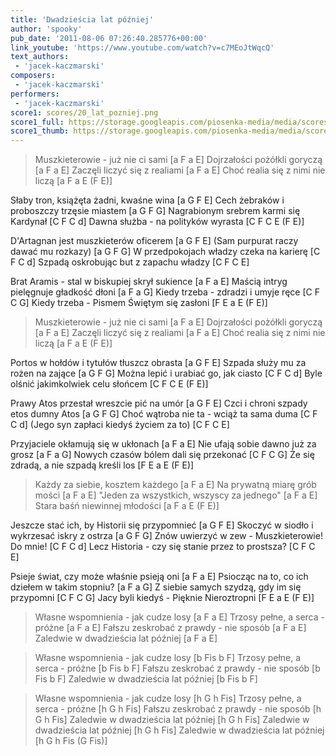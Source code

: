```yaml
---
title: 'Dwadzieścia lat później'
author: 'spooky'
pub_date: '2011-08-06 07:26:40.285776+00:00'
link_youtube: 'https://www.youtube.com/watch?v=c7MEoJtWqcQ'
text_authors:
 - 'jacek-kaczmarski'
composers:
 - 'jacek-kaczmarski'
performers:
 - 'jacek-kaczmarski'
score1: scores/20_lat_pozniej.png
score1_full: https://storage.googleapis.com/piosenka-media/media/scores/20_lat_pozniej.png
score1_thumb: https://storage.googleapis.com/piosenka-media/media/scores/20_lat_pozniej.png.180x0_q85_upscale.jpg
---
```


>Muszkieterowie - już nie ci sami [a F a E]
>Dojrzałości pożółkli goryczą [a F a E]
>Zaczęli liczyć się z realiami [a F a E]
>Choć realia się z nimi nie liczą [a F a E (F E)]

Słaby tron, książęta żadni, kwaśne wina [a G F E]
Cech żebraków i proboszczy trzęsie miastem [a G F G]
Nagrabionym srebrem karmi się Kardynał [C F C d]
Dawna służba - na polityków wyrasta [C F C E (F E)]

D'Artagnan jest muszkieterów oficerem [a G F E]
(Sam purpurat raczy dawać mu rozkazy) [a G F G]
W przedpokojach władzy czeka na karierę [C F C d]
Szpadą oskrobując but z zapachu władzy [C F C E]

Brat Aramis - stal w biskupiej skrył sukience [a F a E]
Maścią intryg pielęgnuje gładkość dłoni [a F a G]
Kiedy trzeba - zdradzi i umyje ręce [C F C G]
Kiedy trzeba - Pismem Świętym się zasłoni [F E a E (F E)]

>Muszkieterowie - już nie ci sami [a F a E]
>Dojrzałości pożółkli goryczą [a F a E]
>Zaczęli liczyć się z realiami [a F a E]
>Choć realia się z nimi nie liczą [a F a E (F E)]

Portos w hołdów i tytułów tłuszcz obrasta [a G F E]
Szpada służy mu za rożen na zające [a G F G]
Można lepić i urabiać go, jak ciasto [C F C d]
Byle olśnić jakimkolwiek celu słońcem [C F C E (F E)]

Prawy Atos przestał wreszcie pić na umór [a G F E]
Czci i chroni szpady etos dumny Atos [a G F G]
Choć wątroba nie ta - wciąż ta sama duma [C F C d]
(Jego syn zapłaci kiedyś życiem za to) [C F C E]

Przyjaciele okłamują się w ukłonach [a F a E]
Nie ufają sobie dawno już za grosz [a F a G]
Nowych czasów bólem dali się przekonać [C F C G]
Że się zdradą, a nie szpadą kreśli los [F E a E (F E)]

>Każdy za siebie, kosztem każdego  [a F a E]
>Na prywatną miarę grób mości  [a F a E]
>"Jeden za wszystkich, wszyscy za jednego" [a F a E]
>Stara baśń niewinnej młodości [a F a E (F E)]

Jeszcze stać ich, by Historii się przypomnieć [a G F E]
Skoczyć w siodło i wykrzesać iskry z ostrza [a G F G]
Znów uwierzyć w zew - Muszkieterowie! Do mnie! [C F C d]
Lecz Historia - czy się stanie przez to prostsza? [C F C E]

Psieje świat, czy może właśnie psieją oni [a F a E]
Psiocząc na to, co ich dziełem w takim stopniu? [a F a G]
Z siebie samych szydzą, gdy im się przypomni [C F C G]
Jacy byli kiedyś - Pięknie Nieroztropni [F E a E (F E)]

>Własne wspomnienia - jak cudze losy [a F a E]
>Trzosy pełne, a serca - próżne [a F a E]
>Fałszu zeskrobać z prawdy - nie sposób [a F a E]
>Zaledwie w dwadzieścia lat później [a F a E]

>Własne wspomnienia - jak cudze losy [b Fis b F]
>Trzosy pełne, a serca - próżne [b Fis b F]
>Fałszu zeskrobać z prawdy - nie sposób [b Fis b F]
>Zaledwie w dwadzieścia lat później [b Fis b F]

>Własne wspomnienia - jak cudze losy [h G h Fis]
>Trzosy pełne, a serca - próżne [h G h Fis]
>Fałszu zeskrobać z prawdy - nie sposób [h G h Fis]
>Zaledwie w dwadzieścia lat później [h G h Fis]
>Zaledwie w dwadzieścia lat później [h G h Fis]
>Zaledwie w dwadzieścia lat później [h G h Fis (G Fis)]